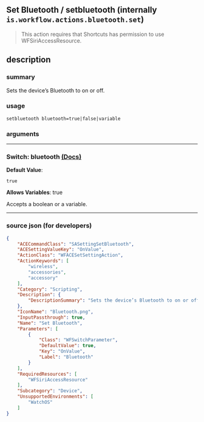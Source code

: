 
## Set Bluetooth / setbluetooth (internally `is.workflow.actions.bluetooth.set`)

> This action requires that Shortcuts has permission to use WFSiriAccessResource.


## description

### summary

Sets the device’s Bluetooth to on or off.


### usage
```
setbluetooth bluetooth=true|false|variable
```

### arguments

---

### Switch: bluetooth [(Docs)](https://pfgithub.github.io/shortcutslang/gettingstarted#switch-or-expanding-or-boolean-fields)
**Default Value**:
```
true
```
**Allows Variables**: true



Accepts a boolean
or a variable.

---

### source json (for developers)

```json
{
	"ACECommandClass": "SASettingSetBluetooth",
	"ACESettingValueKey": "OnValue",
	"ActionClass": "WFACESetSettingAction",
	"ActionKeywords": [
		"wireless",
		"accessories",
		"accessory"
	],
	"Category": "Scripting",
	"Description": {
		"DescriptionSummary": "Sets the device’s Bluetooth to on or off."
	},
	"IconName": "Bluetooth.png",
	"InputPassthrough": true,
	"Name": "Set Bluetooth",
	"Parameters": [
		{
			"Class": "WFSwitchParameter",
			"DefaultValue": true,
			"Key": "OnValue",
			"Label": "Bluetooth"
		}
	],
	"RequiredResources": [
		"WFSiriAccessResource"
	],
	"Subcategory": "Device",
	"UnsupportedEnvironments": [
		"WatchOS"
	]
}
```
